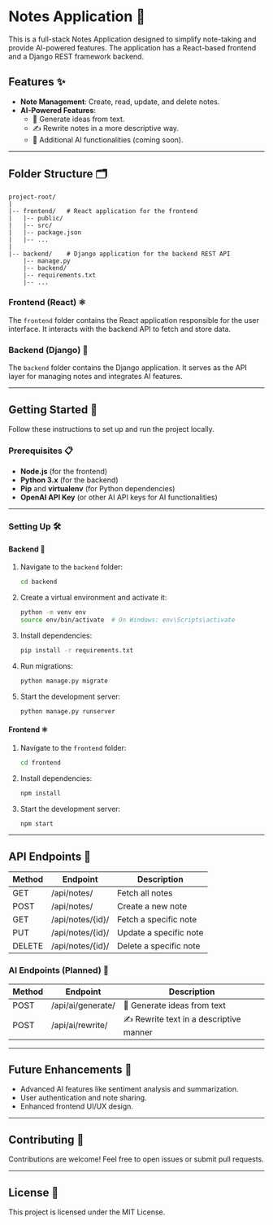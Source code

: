 # Notes Application 📒

This is a full-stack Notes Application designed to simplify note-taking and provide AI-powered features. The application has a React-based frontend and a Django REST framework backend.

## Features ✨

- **Note Management**: Create, read, update, and delete notes.
- **AI-Powered Features**:
  - 🧠 Generate ideas from text.
  - ✍️ Rewrite notes in a more descriptive way.
  - 🚀 Additional AI functionalities (coming soon).

---

## Folder Structure 🗂️

```
project-root/
|
|-- frontend/   # React application for the frontend
|   |-- public/
|   |-- src/
|   |-- package.json
|   |-- ...
|
|-- backend/    # Django application for the backend REST API
    |-- manage.py
    |-- backend/
    |-- requirements.txt
    |-- ...
```

### Frontend (React) ⚛️
The `frontend` folder contains the React application responsible for the user interface. It interacts with the backend API to fetch and store data.

### Backend (Django) 🐍
The `backend` folder contains the Django application. It serves as the API layer for managing notes and integrates AI features.

---

## Getting Started 🚀

Follow these instructions to set up and run the project locally.

### Prerequisites 📋

- **Node.js** (for the frontend)
- **Python 3.x** (for the backend)
- **Pip** and **virtualenv** (for Python dependencies)
- **OpenAI API Key** (or other AI API keys for AI functionalities)

---

### Setting Up 🛠️

#### Backend 🐍
1. Navigate to the `backend` folder:
   ```bash
   cd backend
   ```

2. Create a virtual environment and activate it:
   ```bash
   python -m venv env
   source env/bin/activate  # On Windows: env\Scripts\activate
   ```

3. Install dependencies:
   ```bash
   pip install -r requirements.txt
   ```

4. Run migrations:
   ```bash
   python manage.py migrate
   ```

5. Start the development server:
   ```bash
   python manage.py runserver
   ```

#### Frontend ⚛️
1. Navigate to the `frontend` folder:
   ```bash
   cd frontend
   ```

2. Install dependencies:
   ```bash
   npm install
   ```

3. Start the development server:
   ```bash
   npm start
   ```

---

## API Endpoints 🔗

| Method | Endpoint         | Description              |
|--------|------------------|--------------------------|
| GET    | /api/notes/      | Fetch all notes          |
| POST   | /api/notes/      | Create a new note        |
| GET    | /api/notes/{id}/ | Fetch a specific note    |
| PUT    | /api/notes/{id}/ | Update a specific note   |
| DELETE | /api/notes/{id}/ | Delete a specific note   |

### AI Endpoints (Planned) 🤖
| Method | Endpoint            | Description                          |
|--------|---------------------|--------------------------------------|
| POST   | /api/ai/generate/   | 🧠 Generate ideas from text             |
| POST   | /api/ai/rewrite/    | ✍️ Rewrite text in a descriptive manner |

---

## Future Enhancements 🌟

- Advanced AI features like sentiment analysis and summarization.
- User authentication and note sharing.
- Enhanced frontend UI/UX design.

---

## Contributing 🤝

Contributions are welcome! Feel free to open issues or submit pull requests.

---

## License 📄

This project is licensed under the MIT License.

